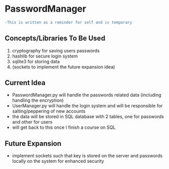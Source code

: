# PasswordManager

```diff
-This is written as a reminder for self and is temporary
```

## Concepts/Libraries To Be Used
1. cryptography for saving users passwords
2. hashlib for secure login system
3. sqlite3 for storing data
4. (sockets to implement the future expansion idea)

## Current Idea
 - PasswordManager.py will handle the passwords related data (including handling the encryption)
 - UserManager.py will handle the login system and will be responsible for salting/peppering of new accounts
 - the data will be stored in SQL database with 2 tables, one for passwords and other for users
 - will get back to this once I finish a course on SQL

## Future Expansion
 - implement sockets such that key is stored on the server and passwords locally on the system for enhanced security